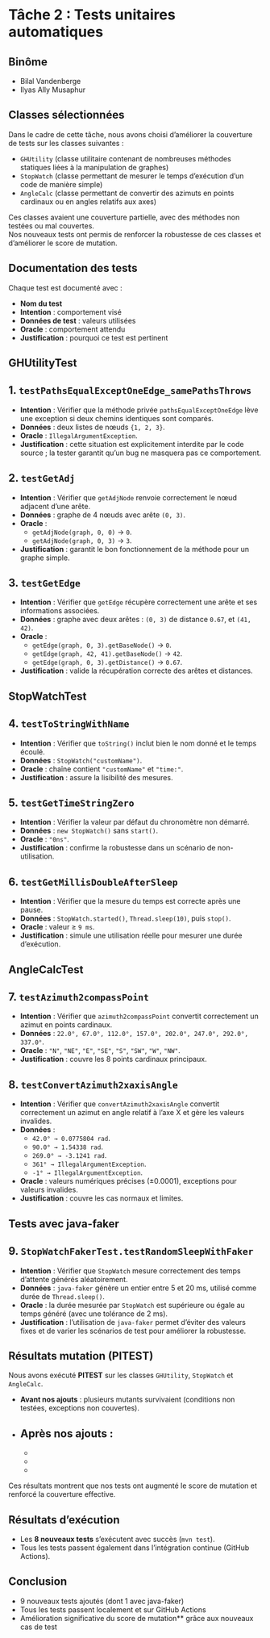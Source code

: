# Tâche 2 : Tests unitaires automatiques

## Binôme
- Bilal Vandenberge  
- Ilyas Ally Musaphur  


## Classes sélectionnées
Dans le cadre de cette tâche, nous avons choisi d’améliorer la couverture de tests sur les classes suivantes :  
- `GHUtility` (classe utilitaire contenant de nombreuses méthodes statiques liées à la manipulation de graphes)  
- `StopWatch` (classe permettant de mesurer le temps d’exécution d’un code de manière simple)  
- `AngleCalc` (classe permettant de convertir des azimuts en points cardinaux ou en angles relatifs aux axes)  

Ces classes avaient une couverture partielle, avec des méthodes non testées ou mal couvertes.  
Nos nouveaux tests ont permis de renforcer la robustesse de ces classes et d’améliorer le score de mutation.


## Documentation des tests

Chaque test est documenté avec :  
- **Nom du test**  
- **Intention** : comportement visé  
- **Données de test** : valeurs utilisées  
- **Oracle** : comportement attendu  
- **Justification** : pourquoi ce test est pertinent  


## GHUtilityTest

## 1. `testPathsEqualExceptOneEdge_samePathsThrows`
- **Intention** : Vérifier que la méthode privée `pathsEqualExceptOneEdge` lève une exception si deux chemins identiques sont comparés.  
- **Données** : deux listes de nœuds `{1, 2, 3}`.  
- **Oracle** : `IllegalArgumentException`.  
- **Justification** : cette situation est explicitement interdite par le code source ; la tester garantit qu’un bug ne masquera pas ce comportement.  

## 2. `testGetAdj`
- **Intention** : Vérifier que `getAdjNode` renvoie correctement le nœud adjacent d’une arête.  
- **Données** : graphe de 4 nœuds avec arête `(0, 3)`.  
- **Oracle** :  
  - `getAdjNode(graph, 0, 0)` → `0`.  
  - `getAdjNode(graph, 0, 3)` → `3`.  
- **Justification** : garantit le bon fonctionnement de la méthode pour un graphe simple.  

## 3. `testGetEdge`
- **Intention** : Vérifier que `getEdge` récupère correctement une arête et ses informations associées.  
- **Données** : graphe avec deux arêtes : `(0, 3)` de distance `0.67`, et `(41, 42)`.  
- **Oracle** :  
  - `getEdge(graph, 0, 3).getBaseNode()` → `0`.  
  - `getEdge(graph, 42, 41).getBaseNode()` → `42`.  
  - `getEdge(graph, 0, 3).getDistance()` → `0.67`.  
- **Justification** : valide la récupération correcte des arêtes et distances.  


## StopWatchTest

## 4. `testToStringWithName`
- **Intention** : Vérifier que `toString()` inclut bien le nom donné et le temps écoulé.  
- **Données** : `StopWatch("customName")`.  
- **Oracle** : chaîne contient `"customName"` et `"time:"`.  
- **Justification** : assure la lisibilité des mesures.  

## 5. `testGetTimeStringZero`
- **Intention** : Vérifier la valeur par défaut du chronomètre non démarré.  
- **Données** : `new StopWatch()` sans `start()`.  
- **Oracle** : `"0ns"`.  
- **Justification** : confirme la robustesse dans un scénario de non-utilisation.  

## 6. `testGetMillisDoubleAfterSleep`
- **Intention** : Vérifier que la mesure du temps est correcte après une pause.  
- **Données** : `StopWatch.started()`, `Thread.sleep(10)`, puis `stop()`.  
- **Oracle** : valeur ≥ `9 ms`.  
- **Justification** : simule une utilisation réelle pour mesurer une durée d’exécution.  


## AngleCalcTest

## 7. `testAzimuth2compassPoint`
- **Intention** : Vérifier que `azimuth2compassPoint` convertit correctement un azimut en points cardinaux.  
- **Données** : `22.0°, 67.0°, 112.0°, 157.0°, 202.0°, 247.0°, 292.0°, 337.0°`.  
- **Oracle** : `"N"`, `"NE"`, `"E"`, `"SE"`, `"S"`, `"SW"`, `"W"`, `"NW"`.  
- **Justification** : couvre les 8 points cardinaux principaux.  

## 8. `testConvertAzimuth2xaxisAngle`
- **Intention** : Vérifier que `convertAzimuth2xaxisAngle` convertit correctement un azimut en angle relatif à l’axe X et gère les valeurs invalides.  
- **Données** :  
  - `42.0° → 0.0775804 rad`.  
  - `90.0° → 1.54338 rad`.  
  - `269.0° → -3.1241 rad`.  
  - `361° → IllegalArgumentException`.  
  - `-1° → IllegalArgumentException`.  
- **Oracle** : valeurs numériques précises (±0.0001), exceptions pour valeurs invalides.  
- **Justification** : couvre les cas normaux et limites.  


## Tests avec java-faker

## 9. `StopWatchFakerTest.testRandomSleepWithFaker`
- **Intention** : Vérifier que `StopWatch` mesure correctement des temps d’attente générés aléatoirement.  
- **Données** : `java-faker` génère un entier entre 5 et 20 ms, utilisé comme durée de `Thread.sleep()`.  
- **Oracle** : la durée mesurée par `StopWatch` est supérieure ou égale au temps généré (avec une tolérance de 2 ms).  
- **Justification** : l’utilisation de `java-faker` permet d’éviter des valeurs fixes et de varier les scénarios de test pour améliorer la robustesse.  


## Résultats mutation (PITEST)

Nous avons exécuté **PITEST** sur les classes `GHUtility`, `StopWatch` et `AngleCalc`.  

- **Avant nos ajouts** : plusieurs mutants survivaient (conditions non testées, exceptions non couvertes).  
- **Après nos ajouts** :  
  -  
  - 
  -  
  - 

Ces résultats montrent que nos tests ont augmenté le score de mutation et renforcé la couverture effective.  


## Résultats d’exécution
- Les **8 nouveaux tests** s’exécutent avec succès (`mvn test`).   
- Tous les tests passent également dans l’intégration continue (GitHub Actions).  


## Conclusion
- 9 nouveaux tests ajoutés (dont 1 avec java-faker)  
- Tous les tests passent localement et sur GitHub Actions
- Amélioration significative du score de mutation** grâce aux nouveaux cas de test  
